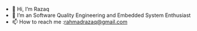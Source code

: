 - 👋 Hi, I’m Razaq
- 🌱 I’m an Software Quality Engineering and Embedded System Enthusiast
- 📫 How to reach me :rahmadrazaq@gmail.com 


<!---
Mrarrazzaq/Mrarrazzaq is a ✨ special ✨ repository because its `README.md` (this file) appears on your GitHub profile.
You can click the Preview link to take a look at your changes.
- 👀 I’m interested in IT
--->
